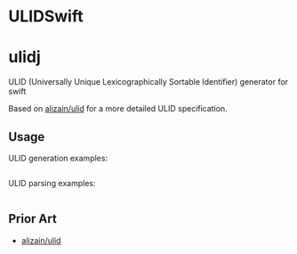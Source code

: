 # ULIDSwift

# ulidj

ULID (Universally Unique Lexicographically Sortable Identifier) generator for swift

Based on [alizain/ulid](https://github.com/alizain/ulid) for a more detailed ULID specification.

## Usage

ULID generation examples:

```swift

```

ULID parsing examples:

```swift

```

## Prior Art
- [alizain/ulid](https://github.com/alizain/ulid)
